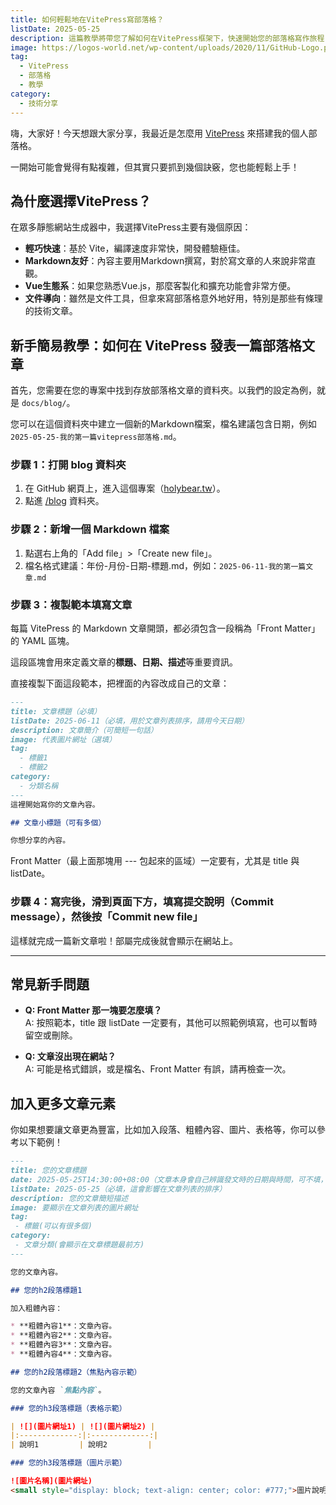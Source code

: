 ```yaml
---
title: 如何輕鬆地在VitePress寫部落格？
listDate: 2025-05-25
description: 這篇教學將帶您了解如何在VitePress框架下，快速開始您的部落格寫作旅程，並分享一些實用的技巧。
image: https://logos-world.net/wp-content/uploads/2020/11/GitHub-Logo.png
tag:
  - VitePress
  - 部落格
  - 教學
category:
  - 技術分享
---
```


嗨，大家好！今天想跟大家分享，我最近是怎麼用 [VitePress](https://vitepress.dev/) 來搭建我的個人部落格。

一開始可能會覺得有點複雜，但其實只要抓到幾個訣竅，您也能輕鬆上手！

## 為什麼選擇VitePress？

在眾多靜態網站生成器中，我選擇VitePress主要有幾個原因：

- **輕巧快速**：基於 Vite，編譯速度非常快，開發體驗極佳。
- **Markdown友好**：內容主要用Markdown撰寫，對於寫文章的人來說非常直觀。
- **Vue生態系**：如果您熟悉Vue.js，那麼客製化和擴充功能會非常方便。
- **文件導向**：雖然是文件工具，但拿來寫部落格意外地好用，特別是那些有條理的技術文章。

## 新手簡易教學：如何在 VitePress 發表一篇部落格文章

首先，您需要在您的專案中找到存放部落格文章的資料夾。以我們的設定為例，就是 `docs/blog/`。

您可以在這個資料夾中建立一個新的Markdown檔案，檔名建議包含日期，例如 `2025-05-25-我的第一篇vitepress部落格.md`。

### 步驟 1：打開 blog 資料夾

1. 在 GitHub 網頁上，進入這個專案（[holybear.tw](https://github.com/HolyBearTW/holybear.tw)）。
2. 點進 [/blog](https://github.com/HolyBearTW/holybear.tw/tree/main/blog) 資料夾。

### 步驟 2：新增一個 Markdown 檔案

1. 點選右上角的「Add file」>「Create new file」。
2. 檔名格式建議：年份-月份-日期-標題.md，例如：`2025-06-11-我的第一篇文章.md`

### 步驟 3：複製範本填寫文章

每篇 VitePress 的 Markdown 文章開頭，都必須包含一段稱為「Front Matter」的 YAML 區塊。

這段區塊會用來定義文章的**標題、日期、描述**等重要資訊。

直接複製下面這段範本，把裡面的內容改成自己的文章：

```markdown
---
title: 文章標題（必填）
listDate: 2025-06-11（必填，用於文章列表排序，請用今天日期）
description: 文章簡介（可簡短一句話）
image: 代表圖片網址（選填）
tag:
  - 標籤1
  - 標籤2
category:
  - 分類名稱
---
這裡開始寫你的文章內容。

## 文章小標題（可有多個）

你想分享的內容。
```

Front Matter（最上面那塊用 --- 包起來的區域）一定要有，尤其是 title 與 listDate。

### 步驟 4：寫完後，滑到頁面下方，填寫提交說明（Commit message），然後按「Commit new file」

這樣就完成一篇新文章啦！部屬完成後就會顯示在網站上。

---

## 常見新手問題

- **Q: Front Matter 那一塊要怎麼填？**  
  A: 按照範本，title 跟 listDate 一定要有，其他可以照範例填寫，也可以暫時留空或刪除。

- **Q: 文章沒出現在網站？**  
  A: 可能是格式錯誤，或是檔名、Front Matter 有誤，請再檢查一次。

## 加入更多文章元素

你如果想要讓文章更為豐富，比如加入段落、粗體內容、圖片、表格等，你可以參考以下範例！

```markdown
---
title: 您的文章標題
date: 2025-05-25T14:30:00+08:00（文章本身會自己辨識發文時的日期與時間，可不填，不填時請將此項直接刪除，建議僅在需要時填寫）
listDate: 2025-05-25（必填，這會影響在文章列表的排序）
description: 您的文章簡短描述
image: 要顯示在文章列表的圖片網址
tag:
 - 標籤(可以有很多個)
category:
 - 文章分類(會顯示在文章標題最前方)
---

您的文章內容。

## 您的h2段落標題1

加入粗體內容：

* **粗體內容1**：文章內容。
* **粗體內容2**：文章內容。
* **粗體內容3**：文章內容。
* **粗體內容4**：文章內容。

## 您的h2段落標題2（焦點內容示範）

您的文章內容 `焦點內容`。

### 您的h3段落標題（表格示範）

| ![](圖片網址1) | ![](圖片網址2) |
|:-------------:|:-------------:|
| 說明1         | 說明2         |

### 您的h3段落標題（圖片示範）

![圖片名稱](圖片網址)
<small style="display: block; text-align: center; color: #777;">圖片說明。</small>
```
